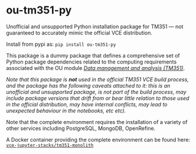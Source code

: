 # ou-tm351-py

Unofficial and unsupported Python installation package for TM351 — not guaranteed to accurately mimic the official VCE distribution.

Install from pypi as: `pip install ou-tm351-py`

This package is a dummy package that defines a comprehensive set of Python package dependencies related to the computing requirements associated with the OU module [*Data management and analysis (TM351)*](https://www.open.ac.uk/courses/modules/tm351).

*Note that this package is __not__ used in the official TM351 VCE build process, and the package has the following caveats attached to it: this is an unofficial and unsupported package, is not part of the build process, may include package versions that drift from or bear little relation to those used in the official distribution, may have internal conflicts, may lead to unexpected behaviour in the notebooks, etc etc).*

Note that the complete environment requires the installation of a variety of other services including PostgreSQL, MongoDB, OpenRefine.

A Docker container providing the complete environment can be found here: [`vce-jupyter-stacks/tm351-monolith`](https://github.com/OpenComputingLab/vce-jupyter-stacks/tree/main/tm351-monolith)
